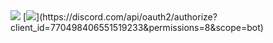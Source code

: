 
<img src="https://i.esdrop.com/d/f/KSVgHQLraY/FQ8bjk3LIc.png">
[<img src="https://i.esdrop.com/d/f/KSVgHQLraY/rrzsHyznaH.png">](https://discord.com/api/oauth2/authorize?client_id=770498406551519233&permissions=8&scope=bot)
